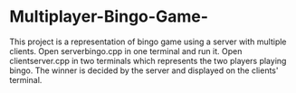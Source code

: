 # Multiplayer-Bingo-Game-
This project is a representation of bingo game using a server with multiple clients.
Open serverbingo.cpp in one terminal and run it.
Open clientserver.cpp in two terminals which represents the two players playing bingo.
The winner is decided by the server and displayed on the clients' terminal.
